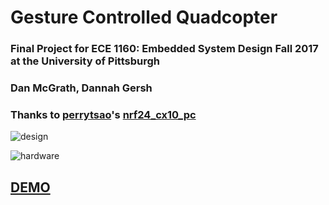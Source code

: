 # Gesture Controlled Quadcopter

### Final Project for ECE 1160: Embedded System Design Fall 2017 at the University of Pittsburgh 

### Dan McGrath, Dannah Gersh

### Thanks to [perrytsao](https://github.com/perrytsao)'s [nrf24_cx10_pc](https://github.com/perrytsao/nrf24_cx10_pc)

![design](https://github.com/djm158/ECE1160_Final_Project/design_concept.png)

![hardware](https://github.com/djm158/ECE1160_Final_Project/design_concept_hardware.png)

## [DEMO](https://www.youtube.com/watch?v=5iPGhWzd_w0)